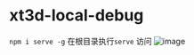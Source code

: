 # xt3d-local-debug
`npm i serve -g`
在根目录执行`serve`
访问
![image](https://user-images.githubusercontent.com/20126997/236159777-2d9687b3-77be-447b-9b6e-a5b530de4e17.png)
